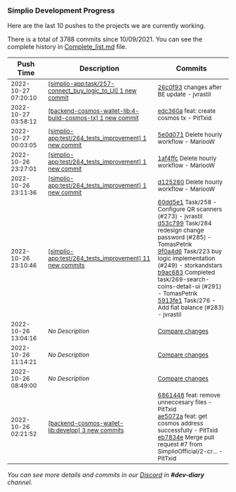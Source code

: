 
### Simplio Development Progress

Here are the last 10 pushes to the projects we are currently working.

There is a total of 3788 commits since 10/09/2021. You can see the complete history in
 [Complete_list.md](Complete_list.md) file.

| Push Time | Description | Commits |
| --- | --- | --- |
| <sub>2022-10-27 07:20:10</sub> | <sub>[[simplio-app:task/257\-connect\_buy\_logic\_to\_UI] 1 new commit](https://github.com/SimplioOfficial/simplio-app/commit/26c0f93c33c23edb6e857ad697741b0396fe6dca)</sub> | <sub>[26c0f93](https://github.com/SimplioOfficial/simplio-app/commit/26c0f93c33c23edb6e857ad697741b0396fe6dca) changes after BE update - jvrastil</sub> |
| <sub>2022-10-27 03:58:12</sub> | <sub>[[backend-cosmos-wallet-lib:4\-build\-cosmos\-tx] 1 new commit](https://github.com/SimplioOfficial/backend-cosmos-wallet-lib/commit/edc360abcde97ded6133b99f195725e1f8944300)</sub> | <sub>[edc360a](https://github.com/SimplioOfficial/backend-cosmos-wallet-lib/commit/edc360abcde97ded6133b99f195725e1f8944300) feat: create cosmos tx - PitTxid</sub> |
| <sub>2022-10-27 00:03:05</sub> | <sub>[[simplio-app:test/264\_tests\_improvement] 1 new commit](https://github.com/SimplioOfficial/simplio-app/commit/5e0d07162fac5d599e6d26ebe3b83d1518514591)</sub> | <sub>[5e0d071](https://github.com/SimplioOfficial/simplio-app/commit/5e0d07162fac5d599e6d26ebe3b83d1518514591) Delete hourly workflow - MariooW</sub> |
| <sub>2022-10-26 23:27:01</sub> | <sub>[[simplio-app:test/264\_tests\_improvement] 1 new commit](https://github.com/SimplioOfficial/simplio-app/commit/1af4ffcf64bada2757926c736bbaff3e616cd49b)</sub> | <sub>[1af4ffc](https://github.com/SimplioOfficial/simplio-app/commit/1af4ffcf64bada2757926c736bbaff3e616cd49b) Delete hourly workflow - MariooW</sub> |
| <sub>2022-10-26 23:11:36</sub> | <sub>[[simplio-app:test/264\_tests\_improvement] 1 new commit](https://github.com/SimplioOfficial/simplio-app/commit/d125280b251a420dfcc7ea75a20ea7b449d09088)</sub> | <sub>[d125280](https://github.com/SimplioOfficial/simplio-app/commit/d125280b251a420dfcc7ea75a20ea7b449d09088) Delete hourly workflow - MariooW</sub> |
| <sub>2022-10-26 23:10:46</sub> | <sub>[[simplio-app:test/264\_tests\_improvement] 11 new commits](https://github.com/SimplioOfficial/simplio-app/compare/791cc4fc1e93...948c5bd534b9)</sub> | <sub>[60dd5e1](https://github.com/SimplioOfficial/simplio-app/commit/60dd5e1e58857ea298d15008c2038d8bfecbcc86) Task/258 - Configure QR scanners (#273) - jvrastil<br>[d53c799](https://github.com/SimplioOfficial/simplio-app/commit/d53c799c94c94b6721bbb74203d1838b763db32c) Task/284 redesign change password (#285) - TomasPetrik<br>[9f0a4d6](https://github.com/SimplioOfficial/simplio-app/commit/9f0a4d672db7df44dce41a143b5bb60ed0606d34) Task/223 buy logic implementation (#249) - storkandstars<br>[b9ac683](https://github.com/SimplioOfficial/simplio-app/commit/b9ac6835ac8366d30b2e65ba0a7ae0bb0979d9e4) Completed task/269-search-coins-detail-ui (#291) - TomasPetrik<br>[5913fe1](https://github.com/SimplioOfficial/simplio-app/commit/5913fe1c5b008975fc2cbf68fac6294334daff21) Task/276 - Add fiat balance (#283) - jvrastil</sub> |
| <sub>2022-10-26 13:04:16</sub> | <sub>_No Description_</sub> | <sub>[Compare changes](https://github.com/SimplioOfficial/simplio-app/compare/6a4cb8e038e6...9040c52ca687)</sub> |
| <sub>2022-10-26 11:14:21</sub> | <sub>_No Description_</sub> | <sub>[Compare changes](https://github.com/SimplioOfficial/simplio-app/compare/b3fc74f39d4a...43a2bee5d235)</sub> |
| <sub>2022-10-26 08:49:00</sub> | <sub>_No Description_</sub> | <sub>[Compare changes](https://github.com/SimplioOfficial/simplio-app/compare/39b6dadc3246...b3fc74f39d4a)</sub> |
| <sub>2022-10-26 02:21:52</sub> | <sub>[[backend-cosmos-wallet-lib:develop] 3 new commits](https://github.com/SimplioOfficial/backend-cosmos-wallet-lib/compare/09f1f1567437...eb7834e28204)</sub> | <sub>[6861448](https://github.com/SimplioOfficial/backend-cosmos-wallet-lib/commit/686144834767e1609005fa620db05910c26915e8) feat: remove unneccesary files - PitTxid<br>[ae5072a](https://github.com/SimplioOfficial/backend-cosmos-wallet-lib/commit/ae5072a2a9128b15265892b56667fe9f7ce091f0) feat: get cosmos address successfully - PitTxid<br>[eb7834e](https://github.com/SimplioOfficial/backend-cosmos-wallet-lib/commit/eb7834e28204c3ff6bf09c850a4d7560e13fda42) Merge pull request #7 from SimplioOfficial/2-cr... - PitTxid</sub> |

_You can see more details and commits in our [Discord](https://discord.gg/aKhjuwZmdP) in **#dev-diary** channel._
